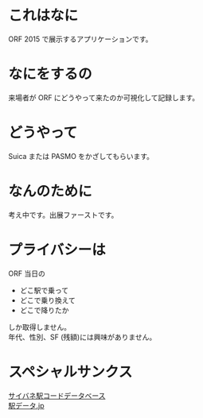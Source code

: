 # これはなに
ORF 2015 で展示するアプリケーションです。

# なにをするの
来場者が ORF にどうやって来たのか可視化して記録します。

# どうやって
Suica または PASMO をかざしてもらいます。

# なんのために
考え中です。出展ファーストです。

# プライバシーは
ORF 当日の
* どこ駅で乗って
* どこで乗り換えて
* どこで降りたか  

しか取得しません。  
年代、性別、SF (残額)には興味がありません。

# スペシャルサンクス
[サイバネ駅コードデータベース](http://www.denno.net/SFCardFan/)  
[駅データ.jp](http://www.ekidata.jp/)
